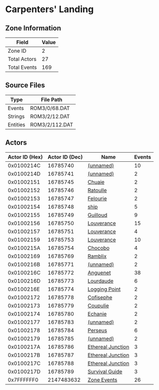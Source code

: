 # Carpenters' Landing

## Zone Information

| Field        |   Value |
|--------------|---------|
| Zone ID      |       2 |
| Total Actors |      27 |
| Total Events |     169 |

## Source Files

| Type     | File Path      |
|----------|----------------|
| Events   | ROM3/0/68.DAT  |
| Strings  | ROM3/2/12.DAT  |
| Entities | ROM3/2/112.DAT |

## Actors

| Actor ID (Hex)   |   Actor ID (Dec) | Name                                                         |   Events |
|------------------|------------------|--------------------------------------------------------------|----------|
| 0x0100214C       |         16785740 | [(unnamed)](./16785740.md)                                   |       10 |
| 0x0100214D       |         16785741 | [(unnamed)](./16785741.md)                                   |        2 |
| 0x01002151       |         16785745 | [Chuaie](./16785745%20-%20Chuaie.md)                         |        2 |
| 0x01002152       |         16785746 | [Ratoulle](./16785746%20-%20Ratoulle.md)                     |        2 |
| 0x01002153       |         16785747 | [Felourie](./16785747%20-%20Felourie.md)                     |        2 |
| 0x01002154       |         16785748 | [ship](./16785748%20-%20ship.md)                             |        5 |
| 0x01002155       |         16785749 | [Guilloud](./16785749%20-%20Guilloud.md)                     |        9 |
| 0x01002156       |         16785750 | [Louverance](./16785750%20-%20Louverance.md)                 |       15 |
| 0x01002157       |         16785751 | [Louverance](./16785751%20-%20Louverance.md)                 |        4 |
| 0x01002159       |         16785753 | [Louverance](./16785753%20-%20Louverance.md)                 |       10 |
| 0x0100215A       |         16785754 | [Chocobo](./16785754%20-%20Chocobo.md)                       |        4 |
| 0x01002169       |         16785769 | [Ramblix](./16785769%20-%20Ramblix.md)                       |        2 |
| 0x0100216B       |         16785771 | [(unnamed)](./16785771.md)                                   |        2 |
| 0x0100216C       |         16785772 | [Anguenet](./16785772%20-%20Anguenet.md)                     |       38 |
| 0x0100216D       |         16785773 | [Lourdaude](./16785773%20-%20Lourdaude.md)                   |        6 |
| 0x0100216E       |         16785774 | [Logging Point](./16785774%20-%20Logging%20Point.md)         |        2 |
| 0x01002172       |         16785778 | [Cofisephe](./16785778%20-%20Cofisephe.md)                   |        2 |
| 0x01002173       |         16785779 | [Coupulie](./16785779%20-%20Coupulie.md)                     |        2 |
| 0x01002174       |         16785780 | [Echanie](./16785780%20-%20Echanie.md)                       |        2 |
| 0x01002177       |         16785783 | [(unnamed)](./16785783.md)                                   |        2 |
| 0x01002178       |         16785784 | [Perseus](./16785784%20-%20Perseus.md)                       |        6 |
| 0x01002179       |         16785785 | [(unnamed)](./16785785.md)                                   |        2 |
| 0x0100217A       |         16785786 | [Ethereal Junction](./16785786%20-%20Ethereal%20Junction.md) |        3 |
| 0x0100217B       |         16785787 | [Ethereal Junction](./16785787%20-%20Ethereal%20Junction.md) |        3 |
| 0x0100217C       |         16785788 | [Ethereal Junction](./16785788%20-%20Ethereal%20Junction.md) |        3 |
| 0x0100217D       |         16785789 | [Survival Guide](./16785789%20-%20Survival%20Guide.md)       |        3 |
| 0x7FFFFFF0       |       2147483632 | [Zone Events](./Zone%20Events.md)                            |       26 |